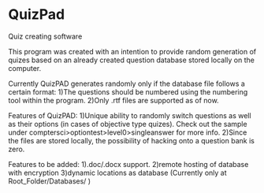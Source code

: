 # QuizPad
Quiz creating software

This program was created with an intention to provide random generation of quizes based on an already 
created question database stored locally on the computer.


Currently QuizPAD generates randomly only if the database file follows a certain format:
1)The questions should be numbered using the numbering tool within the program.
2)Only .rtf files are supported as of now.

Features of QuizPAD:
1)Unique ability to randomly switch questions as well as their options (in cases of objective type quizes).
Check out the sample under comptersci>optiontest>level0>singleanswer for more info.
2)Since the files are stored locally, the possibility of hacking onto a question bank is zero.

Features to be added:
1).doc/.docx support.
2)remote hosting of database with encryption
3)dynamic locations as database (Currently only at Root_Folder/Databases/ )
